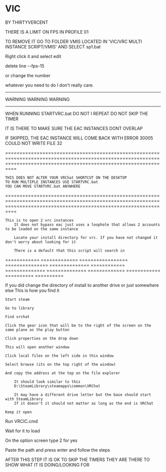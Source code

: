 # VIC

BY  THIRTYVERCENT



THERE IS A LIMIT ON FPS IN PROFILE 01

TO REMOVE IT GO TO FOLDER VMIS LOCATED IN 'VIC/VRC MULTI INSTANCE SCRIPT/VMIS' AND SELECT sp1.bat

Right click it and select edit

delete line --fps-15

or change the number

whatever you need to do I don't really care.

---------------------------------------------------------------------------------------------------------------------------------------------------------------------

WARNING WARNING WARNING

----------------------------------------------------------------------------------------------------------------------------------------------------------------------

WHEN RUNNING STARTVRC.bat DO NOT    I REPEAT    DO NOT SKIP THE TIMER


IT IS THERE TO MAKE SURE THE EAC INSTANCES DONT OVERLAP


IF SKIPPED, THE EAC INSTANCE WILL COME BACK WITH ERROR 30005 COULD NOT WRITE FILE 32

======================================================================================================================================================================

	THIS DOES NOT ALTER YOUR VRChat SHORTCUT ON THE DESKTOP
	TO RUN MULTIPLE INSTANCES USE STARTVRC.bat
	YOU CAN MOVE STARTVRC.bat ANYWHERE

======================================================================================================================================================================
		
    This is to open 2 vrc instances
		It does not bypass eac just uses a loophole that allows 2 accounts to be loaded on the same instance

		Locate your install directory for vrc. If you have not changed it don't worry about looking for it

		There is a default that this script will search in

============ ============= ================= =============== ============== ============ ============== ============== ============= ============ ========== ==========

If you did change the directory of install to another drive or just somewhere else
This is how you find it


	Start steam

	Go to library

	Find vrchat

	Click the gear icon that will be to the right of the screen on the same plane as the play button

	Click properties on the drop down 

	This will open another window

	Click local files on the left side in this window

	Select browse (its on the top right of the window)

	And copy the address at the top on the file explorer

		It should look similar to this 
		D:\SteamLibrary\steamapps\common\VRChat

		It may have a different drive letter but the base should start with SteamLibrary
		If it doesn't it should not matter as long as the end is VRChat

	Keep it open

Run VRCIC.cmd

Wait for it to load

On the option screen type 2 for yes

Paste the path and press enter and follow the steps

AFTER THIS STEP IT IS OK TO SKIP THE TIMERS
THEY ARE THERE TO SHOW WHAT IT IS DOING/LOOKING FOR
